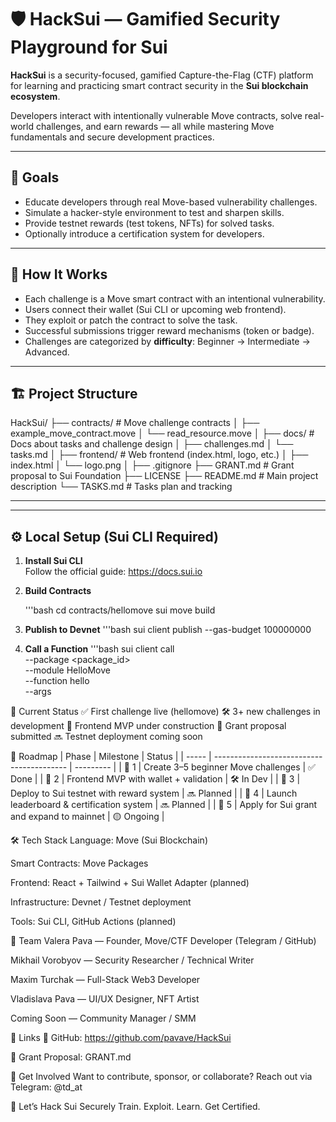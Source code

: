 # 🛡️ HackSui — Gamified Security Playground for Sui

**HackSui** is a security-focused, gamified Capture-the-Flag (CTF) platform for learning and practicing smart contract security in the **Sui blockchain ecosystem**.

Developers interact with intentionally vulnerable Move contracts, solve real-world challenges, and earn rewards — all while mastering Move fundamentals and secure development practices.

---

## 🎯 Goals

- Educate developers through real Move-based vulnerability challenges.
- Simulate a hacker-style environment to test and sharpen skills.
- Provide testnet rewards (test tokens, NFTs) for solved tasks.
- Optionally introduce a certification system for developers.

---

## 🧩 How It Works

- Each challenge is a Move smart contract with an intentional vulnerability.
- Users connect their wallet (Sui CLI or upcoming web frontend).
- They exploit or patch the contract to solve the task.
- Successful submissions trigger reward mechanisms (token or badge).
- Challenges are categorized by **difficulty**: Beginner → Intermediate → Advanced.

---

## 🏗️ Project Structure

HackSui/
├── contracts/                  # Move challenge contracts
│   ├── example_move_contract.move
│   └── read_resource.move
│
├── docs/                      # Docs about tasks and challenge design
│   ├── challenges.md
│   └── tasks.md
│
├── frontend/                  # Web frontend (index.html, logo, etc.)
│   ├── index.html
│   └── logo.png
│
├── .gitignore
├── GRANT.md                   # Grant proposal to Sui Foundation
├── LICENSE
├── README.md                  # Main project description
└── TASKS.md                   # Tasks plan and tracking

---


---

## ⚙️ Local Setup (Sui CLI Required)

1. **Install Sui CLI**  
   Follow the official guide: https://docs.sui.io

2. **Build Contracts**

   '''bash
   cd contracts/hellomove
   sui move build

3. **Publish to Devnet**
   '''bash
   sui client publish --gas-budget 100000000

4. **Call a Function**
   '''bash
   sui client call \
  --package <package_id> \
  --module HelloMove \
  --function hello \
  --args

🧠 Current Status
✅ First challenge live (hellomove)
🛠️ 3+ new challenges in development
🧪 Frontend MVP under construction
📘 Grant proposal submitted
🔜 Testnet deployment coming soon

🚀 Roadmap
| Phase | Milestone                                 | Status      |
| ----- | ----------------------------------------- | ---------   |
| 🔹 1  | Create 3–5 beginner Move challenges       | ✅ Done    |
| 🔹 2  | Frontend MVP with wallet + validation     | 🛠️ In Dev  |
| 🔹 3  | Deploy to Sui testnet with reward system  | 🔜 Planned |
| 🔹 4  | Launch leaderboard & certification system | 🔜 Planned |
| 🔹 5  | Apply for Sui grant and expand to mainnet | 🟡 Ongoing |

🛠️ Tech Stack
Language: Move (Sui Blockchain)

Smart Contracts: Move Packages

Frontend: React + Tailwind + Sui Wallet Adapter (planned)

Infrastructure: Devnet / Testnet deployment

Tools: Sui CLI, GitHub Actions (planned)

👥 Team
Valera Pava — Founder, Move/CTF Developer (Telegram / GitHub)

Mikhail Vorobyov — Security Researcher / Technical Writer

Maxim Turchak — Full-Stack Web3 Developer

Vladislava Pava — UI/UX Designer, NFT Artist

Coming Soon — Community Manager / SMM

📎 Links
🔗 GitHub: https://github.com/pavave/HackSui

📄 Grant Proposal: GRANT.md

💬 Get Involved
Want to contribute, sponsor, or collaborate?
Reach out via Telegram: @td_at

🧪 Let’s Hack Sui Securely
Train. Exploit. Learn. Get Certified.
   

